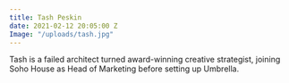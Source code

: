 ```yaml
---
title: Tash Peskin
date: 2021-02-12 20:05:00 Z
Image: "/uploads/tash.jpg"
---
```


Tash is a failed architect turned award-winning creative strategist, joining Soho House as Head of Marketing before setting up Umbrella.